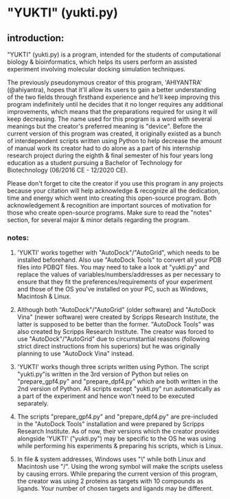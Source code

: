 # "YUKTI" (yukti.py)

## introduction:

"YUKTI" (yukti.py) is a program, intended for the students of computational biology & bioinformatics, which helps its users perform an assisted experiment involving molecular docking simulation techniques.

The previously pseudonymous creator of this program, 'AHIYANTRA' (@ahiyantra), hopes that it'll allow its users to gain a better understanding of the two fields through firsthand experience and he'll keep improving this program indefinitely until he decides that it no longer requires any additional improvements, which means that the preparations required for using it will keep decreasing. The name used for this program is a word with several meanings but the creator's preferred meaning is "device". Before the current version of this program was created, it originally existed as a bunch of interdependent scripts written using Python to help decrease the amount of manual work its creator had to do alone as a part of his internship research project during the eighth & final semester of his four years long education as a student pursuing a Bachelor of Technology for Biotechnology (06/2016 CE - 12/2020 CE).

Please don't forget to cite the creator if you use this program in any projects because your citation will help acknowledge & recognize all the dedication, time and energy which went into creating this open-source program. Both acknowledgement & recognition are important sources of motivation for those who create open-source programs. Make sure to read the "notes" section, for several major & minor details regarding the program.

### notes:

1) 'YUKTI' works together with "AutoDock"/"AutoGrid", which needs to be installed beforehand. Also use "AutoDock Tools" to convert all your PDB files into PDBQT files. You may need to take a look at "yukti.py" and replace the values of variables/numbers/addresses as per necessary to ensure that they fit the preferences/requirements of your experiment and those of the OS you've installed on your PC, such as Windows, Macintosh & Linux.

2) Although both "AutoDock"/"AutoGrid" (older software) and "AutoDock Vina" (newer software) were created by Scripps Research Institute, the latter is supposed to be better than the former. "AutoDock Tools" was also created by Scripps Research Institute. The creator was forced to use "AutoDock"/"AutoGrid" due to circumstantial reasons (following strict direct instructions from his superiors) but he was originally planning to use "AutoDock Vina" instead.

3) 'YUKTI' works though three scripts written using Python. The script "yukti.py"is written in the 3rd version of Python but relies on "prepare_gpf4.py" and "prepare_dpf4.py" which are both written in the 2nd version of Python. All scripts except "yukti.py" run automatically as a part of the experiment and hence won't need to be executed separately.

4) The scripts "prepare_gpf4.py" and "prepare_dpf4.py" are pre-included in the "AutoDock Tools" installation and were prepared by Scripps Research Institute. As of now, their versions which the creator provides alongside 'YUKTI' ("yukti.py") may be specific to the OS he was using while performing his experiments & preparing his scripts, which is Linux.

5) In file & system addresses, Windows uses "\\" while both Linux and Macintosh use "/". Using the wrong symbol will make the scripts useless by causing errors. While preparing the current version of this program, the creator was using 2 proteins as targets with 10 compounds as ligands. Your number of chosen targets and ligands may be different.
